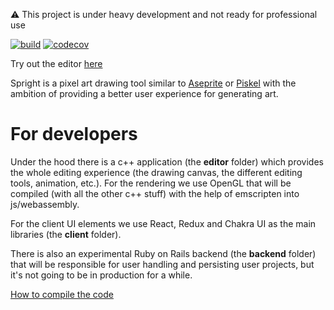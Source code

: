 :warning: This project is under heavy development and not ready for professional use

[![build](https://circleci.com/gh/gsanta/spright.svg?style=shield)](https://app.circleci.com/pipelines/github/gsanta/spright?branch=master)
[![codecov](https://codecov.io/gh/gsanta/spright/graph/badge.svg?token=5E8YSMF3K1)](https://codecov.io/gh/gsanta/spright)

Try out the editor [here](https://spright-editor.com/)

Spright is a pixel art drawing tool similar to [Aseprite](https://github.com/aseprite/aseprite) or [Piskel](https://github.com/piskelapp/piskel) with the ambition of providing a better user experience for generating art.

# For developers

Under the hood there is a c++ application (the **editor** folder) which provides the whole editing experience (the drawing canvas, the different editing tools, animation, etc.). For the rendering we use OpenGL that will be compiled (with all the other c++ stuff) with the help of emscripten into js/webassembly.

For the client UI elements we use React, Redux and Chakra UI as the main libraries (the **client** folder).

There is also an experimental Ruby on Rails backend (the **backend** folder) that will be responsible for user handling and persisting user projects, but it's not going to be in production for a while.

[How to compile the code](https://github.com/gsanta/spright/wiki/How-to-compile-the-code)
